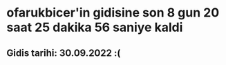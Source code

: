 # ofarukbicer'in gidisine son 8 gun 20 saat 25 dakika 56 saniye kaldi

## Gidis tarihi: 30.09.2022 :(